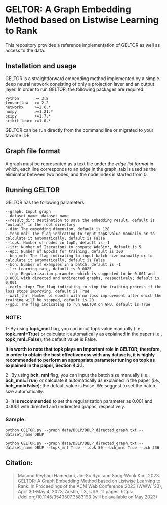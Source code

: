 # GELTOR: A Graph Embedding Method based on Listwise Learning to Rank

This repository provides a reference implementation of GELTOR as well as access to the data.

## Installation and usage
GELTOR is a straightforward embedding method implemented by a simple deep neural network consisting of only a projection layer and an output layer.
In order to run GELTOR, the following packages are required:
```
Python       >= 3.8
tensorflow   >= 2.2
networkx     >=2.6.*
numpy        >=1.21.*
scipy        >=1.7.*
scikit-learn >=1.0.*
```

GELTOR can be run directly from the command line or migrated to your favorite IDE.
## Graph file format
A graph must be represented as a text file under the *edge list format* in which, each line corresponds to an edge in the graph, tab is used as the eliminator between two nodes, and the node index is started from 0. 

## Running GELTOR

GELTOR has the following parameters: 
```
--graph: Input graph 
--dataset_name: dataset name 
--result_dir: Destination to save the embedding result, default is "output/" in the root directory 
--dim: The embedding dimension, default is 128 
--topk_mnl: The flag indicating to input topK value manually or to calculate it automatically, default is False 
--topk: Number of nodes in topK, default is -1 
--itr: Number of Iterations to compute AdaSim*, default is 5 
--epc: Number of Epochs for training, default is 300 
--bch_mnl: The flag indicating to input batch size manually or to calculate it automatically, default is False 
--bch: Number of examples in a batch, default is -1 
--lr: Learning rate, default is 0.0025 
--reg: Regularization parameter which is suggested to be 0.001 and 0.0001 with directed and undirected graphs, respectively; default is 0.001 
--early_stop: The flag indicating to stop the training process if the loss stops improving, default is True 
--wait_thr: Number of epochs with no loss improvement after which the training will be stopped, default is 20 
--gpu: The flag indicating to run GELTOR on GPU, default is True
```
### NOTE:
1- By using **topk_mnl** flag, you can input topk value manually (i.e., **topk_mnl=True**) or calculate it automatically as explained in the paper (i.e., **topk_mnl=False**); the default value is False. 

**It is worth to note that topk plays an important role in GELTOR; therefore, in order to obtain the best effectiveness with any datasets, it is highly recommended to perform an appropriate parameter tuning on topk as explained in the paper, Section 4.3.1.**

2- By using **bch_mnl** flag, you can input the batch size manually (i.e., **bch_mnl=True**) or calculate it automatically as explained in the paper (i.e., **bch_mnl=False**); the default value is False. We suggest to set the batch size automatically.

3- **It is recommended** to set the regularization parameter as 0.001 and 0.0001 with directed and undirected graphs, respectively.

### Sample:
```
python GELTOR.py --graph data/DBLP/DBLP_directed_graph.txt --dataset_name DBLP
```
```
python GELTOR.py --graph data/DBLP/DBLP_directed_graph.txt --dataset_name DBLP --topk_mnl True --topk 50 --bch_mnl True --bch 256
```
## Citation:
> Masoud Reyhani Hamedani, Jin-Su Ryu, and Sang-Wook Kim. 2023. GELTOR: A Graph Embedding Method based on Listwise Learning to Rank. In Proceedings of the ACM Web Conference 2023 (WWW ’23), April 30-May 4, 2023, Austin, TX, USA, 11 pages. https: //doi.org/10.1145/3543507.3583193 (will be available on May 2023)

